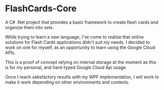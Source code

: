 # FlashCards-Core

A C# .Net project that provides a basic framework to create flash cards and organize them into sets.

While trying to learn a new language, I've come to realize that online solutions for Flash Cards applications didn't suit my needs.
I decided to work on one for myself, as an opportunity to learn using the Google Cloud APIs.

This is a proof of concept relying on internal storage at the moment as this is for my personal, and hard-typed Google Cloud Api usage.

Once I reach satisfactory results with my WPF implementation, I will work to make it work depending on other environments and contexts.
